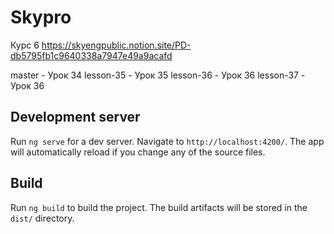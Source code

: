 # Skypro
Курс 6
https://skyengpublic.notion.site/PD-db5795fb1c9640338a7947e49a9acafd

master - Урок 34
lesson-35 - Урок 35
lesson-36 - Урок 36
lesson-37 - Урок 36

## Development server

Run `ng serve` for a dev server. Navigate to `http://localhost:4200/`. The app will automatically reload if you change any of the source files.

## Build

Run `ng build` to build the project. The build artifacts will be stored in the `dist/` directory.
